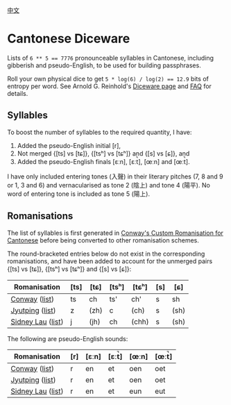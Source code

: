 [中文](README.ch.md)

# Cantonese Diceware

Lists of `6 ** 5 == 7776` pronounceable syllables in Cantonese,
including gibberish and pseudo-English, to be used for building passphrases.

Roll your own physical dice to get
`5 * log(6) / log(2) == 12.9` bits of entropy per word.
See Arnold G. Reinhold's [Diceware page][d] and [FAQ][df] for details.

## Syllables

To boost the number of syllables to the required quantity, I have:

1. Added the pseudo-English initial [r],
2. Not merged {[ts] vs [tɕ]}, {[tsʰ] vs [tɕʰ]} and {[s] vs [ɕ]},
   and
3. Added the pseudo-English finals [ɛːn], [ɛːt̚], [œːn] and [œːt̚].

I have only included entering tones (入聲) in their literary pitches
(7, 8 and 9 or 1, 3 and 6) and vernacularised as tone 2 (陰上) and tone 4 (陽平).
No word of entering tone is included as tone 5 (陽上).

## Romanisations

The list of syllables is first generated in
[Conway's Custom Romanisation for Cantonese][ccr]
before being converted to other romanisation schemes.

The round-bracketed entries below do not exist
in the corresponding romanisations, and have been added to account for
the unmerged pairs {[ts] vs [tɕ]}, {[tsʰ] vs [tɕʰ]} and {[s] vs [ɕ]}:

| Romanisation | [ts] | [tɕ] | [tsʰ] | [tɕʰ] | [s] | [ɕ] |
| --- | --- | --- | --- | --- | --- | --- |
| [Conway][ccr] ([list][lc]) | ts | ch | ts' | ch' | s | sh |
| [Jyutping][jtp] ([list][lj]) | z | (zh) | c | (ch) | s | (sh) |
| [Sidney Lau][sl] ([list][ls]) | j | (jh) | ch | (chh) | s | (sh) |

The following are pseudo-English sounds:

| Romanisation | [r] | [ɛːn] | [ɛːt̚] | [œːn] | [œːt̚]
| --- | --- | --- | --- | --- | --- |
| [Conway][ccr] ([list][lc]) | r | en | et | oen | oet |
| [Jyutping][jtp] ([list][lj]) | r | en | et | oen | oet |
| [Sidney Lau][sl] ([list][ls]) | r | en | et | eun | eut |

[ccr]: https://yawnoc.github.io/cantonese/conway-romanisation
[d]: http://world.std.com/~reinhold/diceware.html
[df]: http://world.std.com/%7Ereinhold/dicewarefaq.html
[jtp]: https://www.lshk.org/jyutping
[sl]: http://sidneylau.com/
[lc]: cantonese-diceware-conway.txt
[lj]: cantonese-diceware-jyutping.txt
[ls]: cantonese-diceware-sidney_lau.txt
